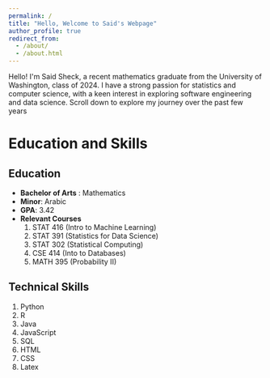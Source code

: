 ```yaml
---
permalink: /
title: "Hello, Welcome to Said's Webpage"
author_profile: true
redirect_from: 
  - /about/
  - /about.html
---
```


Hello! I'm Said Sheck, a recent mathematics graduate from the University of Washington, class of 2024. I have a strong passion for statistics and computer science, with a keen interest in exploring software engineering and data science. Scroll down to explore my journey over the past few years

# Education and Skills

## Education
* **Bachelor of Arts** : Mathematics 
* **Minor**: Arabic
* **GPA**: 3.42
* **Relevant Courses**
  1. STAT 416 (Intro to Machine Learning)
  2. STAT 391 (Statistics for Data Science)
  3. STAT 302 (Statistical Computing)
  4. CSE 414 (Into to Databases)
  5. MATH 395 (Probability II)

## Technical Skills
  1. Python
  2. R
  3. Java
  4. JavaScript
  5. SQL
  6. HTML
  7. CSS
  8. Latex

